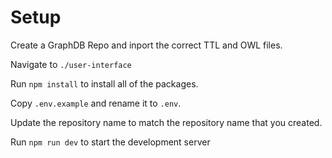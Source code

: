 # Setup

Create a GraphDB Repo and inport the correct TTL and OWL files.

Navigate to `./user-interface`

Run `npm install` to install all of the packages.

Copy `.env.example` and rename it to `.env`.

Update the repository name to match the repository name that you created.

Run `npm run dev` to start the development server
